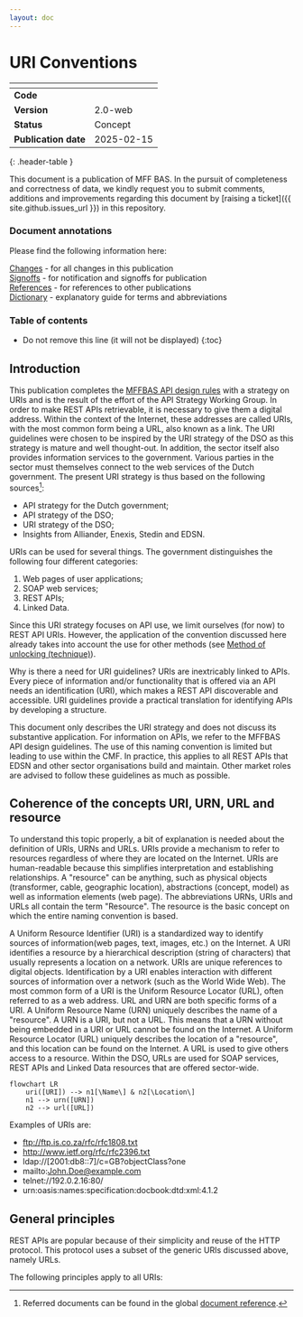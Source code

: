 ```yaml
---
layout: doc
---
```


# URI Conventions

| <!-- -->                 | <!-- -->   |
| :-------------------     | :--------- |
| __Code__                 |            |
| __Version__              | 2.0-web    |
| __Status__               | Concept    |
| __Publication date__     | 2025-02-15 |
{: .header-table }

This document is a publication of MFF BAS. In the pursuit of completeness and correctness of data, we kindly request you to submit comments, additions and improvements regarding this document by [raising a ticket]({{ site.github.issues_url }}) in this repository. 

### Document annotations

Please find the following information here:

[Changes](changes.md) - for all changes in this publication\
[Signoffs](signoffs.md) - for notification and signoffs for publication\
[References](../references.md) - for references to other publications\
[Dictionary](../dictionary.md) - explanatory guide for terms and abbreviations

### Table of contents

* Do not remove this line (it will not be displayed)
{:toc}

## Introduction

This publication completes the [MFFBAS API design rules](../api-design-rules) with a strategy on URIs and is the result 
of the effort of the API Strategy Working Group. In order to make REST APIs retrievable, it is necessary to give them a 
digital address. Within the context of the Internet, these addresses are called URIs, with the most common form being a 
URL, also known as a link. The URI guidelines were chosen to be inspired by the URI strategy of the DSO as this strategy 
is mature and well thought-out. In addition, the sector itself also provides information services to the government. 
Various parties in the sector must themselves connect to the web services of the Dutch government. The present URI strategy 
is thus based on the following sources[^1]:
+ API strategy for the Dutch government;
+ API strategy of the DSO;
+ URI strategy of the DSO;
+ Insights from Alliander, Enexis, Stedin and EDSN.


URIs can be used for several things. The government distinguishes the following four different categories:
1. Web pages of user applications;
2. SOAP web services;
3. REST APIs;
4. Linked Data.

Since this URI strategy focuses on API use, we limit ourselves (for now) to REST API URIs. However, the application of the
convention discussed here already takes into account the use for other methods (see [Method of unlocking (technique)](#exposure-method-technique)).

Why is there a need for URI guidelines? URIs are inextricably linked to APIs. Every piece of information and/or functionality 
that is offered via an API needs an identification (URI), which makes a REST API discoverable and accessible. URI guidelines 
provide a practical translation for identifying APIs by developing a structure.

This document only describes the URI strategy and does not discuss its substantive application. For information on APIs, we refer to the MFFBAS API design guidelines. The use of this naming convention 
is limited but leading to use within the CMF. In practice, this applies to all REST APIs that EDSN and other sector organisations build and maintain. Other market roles are advised to follow these guidelines as much as possible.

[^1]: Referred documents can be found in the global [document reference](../references.md).

## Coherence of the concepts URI, URN, URL and resource

To understand this topic properly, a bit of explanation is needed about the definition of URIs, URNs and URLs. URIs provide 
a mechanism to refer to resources regardless of where they are located on the Internet. URIs are human-readable because 
this simplifies interpretation and establishing relationships. A "resource" can be anything, such as physical objects 
(transformer, cable, geographic location), abstractions (concept, model) as well as information elements (web page). The 
abbreviations URNs, URIs and URLs all contain the term "Resource". The resource is the basic concept on which the entire
naming convention is based.

A Uniform Resource Identifier (URI) is a standardized way to identify sources of information(web pages, text, images, etc.) 
on the Internet. A URI identifies a resource by a hierarchical description (string of characters) that usually represents a 
location on a network. URIs are unique references to digital objects. Identification by a URI enables interaction with 
different sources of information over a network (such as the World Wide Web). The most common form of a URI is the Uniform 
Resource Locator (URL), often referred to as a web address. URL and URN are both specific forms of a URI. A Uniform 
Resource Name (URN) uniquely describes the name of a "resource". A URN is a URI, but not a URL. This means that a URN 
without being embedded in a URI or URL cannot be found on the Internet. A Uniform Resource Locator (URL) uniquely describes 
the location of a "resource", and this location can be found on the Internet. A URL is used to give others access to a
resource. Within the DSO, URLs are used for SOAP services, REST APIs and Linked Data resources that are offered sector-wide.

```mermaid
flowchart LR
    uri([URI]) --> n1[\Name\] & n2[\Location\]
	n1 --> urn([URN])
	n2 --> url([URL])
```

Examples of URIs are:
+ ftp://ftp.is.co.za/rfc/rfc1808.txt
+ http://www.ietf.org/rfc/rfc2396.txt
+ ldap://[2001:db8::7]/c=GB?objectClass?one
+ mailto:John.Doe@example.com
+ telnet://192.0.2.16:80/
+ urn:oasis:names:specification:docbook:dtd:xml:4.1.2

## General principles
REST APIs are popular because of their simplicity and reuse of the HTTP protocol. This protocol uses a subset of the generic URIs discussed above, namely URLs.

The following principles apply to all URIs:

<!-- Included as separate rules -->

